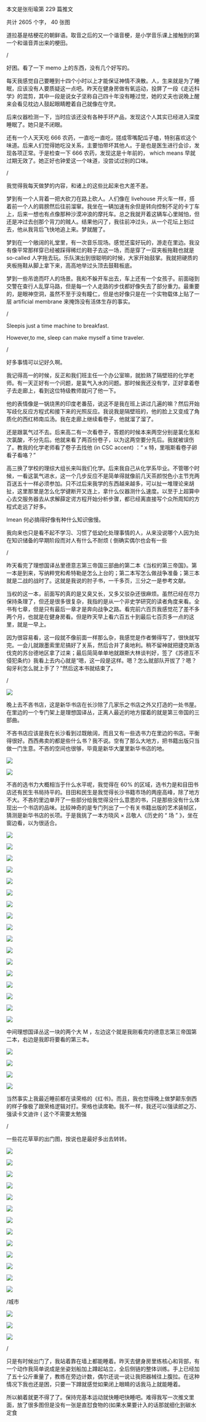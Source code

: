 本文是张衔瑜第 229 篇推文

共计 2605 个字， 40 张图

道拉基是桔梗花的朝鲜语。取音之后的又一个谐音梗，是小学音乐课上接触到的第一个和谐音弄出来的梗田。

/

好困。看了一下 memo 上的东西，没有几个好写的。

每天我感觉自己要睡到十四个小时以上才能保证神情不涣散。人，生来就是为了睡眠，应该没有人要质疑这一点吧。昨天在健身房做有氧运动，投屏了一段《走近科学》的混剪，其中一段是说女子坚称自己四十年没有睡过觉，她的丈夫也说晚上醒来会看见枕边人鼓起眼睛瞪着自己就像在守灵。

后来仪器检测一下，当时应该还没有各种手环产品，发现这个人其实已经进入深度睡眠了。她只是不闭眼。

还有一个人天天吃 666 农药，一直吃一直吃，搓成零嘴配瓜子嗑，特别喜欢这个味道。后来人们觉得她吃没关系，主要怕带坏其他人。于是也是医生进行会诊，发现各项正常。于是检查一下 666 农药，发现这是十年前的， which means 早就过期无效了。她正好也钟爱这一个味道，没尝试过别的口味。

/

我觉得我每天做梦的内容，和诸上的这些比起来也大差不差。

梦到有一个人背着一把大砍刀在路上砍人。人们像在 livehouse 开火车一样，搭着前一个人的肩膀然后往前溜窜。我坐在一辆加速有余但是转向控制不足的卡丁车上，后来一想也有点像那种沙漠冲浪的摩托车。总之我就开着这辆车心里贼怕，但还是冲过去创那个背刀的贼人。结果他闪了，我往前冲过头，从一个花坛上划过去，他从我背后飞快地追上来。梦就醒了。

梦到在一个敞阔的礼堂里，有一次音乐现场。感觉还蛮好玩的，游走在里边。我没有像平常那样穿已经被踩得稀烂的鞋子去这一场，而是穿了一双夹板拖鞋也就是 so-called 人字拖去玩。乐队演出到很聪明的时候，大家开始鼓掌。我就把硬质的夹板拖鞋从脚上拿下来，高高地举过头顶去鼓鞋板底。

梦到一些吊诡而吓人的场景。我和不躲开车出去，车上还有一个女孩子。前面碰到交警在查行人乱穿马路，但是每一个人走路的步伐都好像失去了部分重力。最重要的，是眼神空洞，虽然不至于没有瞳仁，但是也好像只是在一个实物载体上贴了一层 artificial membrane 来掩饰没有活体生存的事实。

/

Sleepis just a time machine to breakfast.

However,to me, sleep can make myself a time traveler.

/

好多事情可以记好久啊。

我记得高一的时候，反正和我们班主任一个办公室嘛，就脸熟了隔壁班的化学老师。有一天正好有一个问题，是氯气入水的问题。那时候我还没有学，正好拿着卷子去走廊上，看到这位特级教师就问了他一下。

他的表情像是一锅烧黑的印度老番茄，说这不是我在班上讲过几遍的嘛？然后开始写歧化反应方程式和接下来的光照反应。我说我是隔壁班的，他的脸上又变成了角质化的西红柿南瓜汤。我在走廊上继续看卷子，他就溜了溜了。

还是跟氯气过不去。后来高二有一次看卷子，答题的时候本来两空分别是氯化氢和次氯酸，不分先后。他就来看了两百份卷子，以为这两空要分先后。我就被误伤了。教我的化学老师看了卷子去找他 (in CSC accent) ：“ x 特，里哦斯看卷子卵看子看咯？”

高三换了学校的理综大组长来叫我们化学。后来我自己从化学系毕业。不管哪个时候，一看这氯气进水，这一个几步反应不是简单得就像前几天茶颜悦色小主节充两百送五十一样必须参加。只不过后来我学的东西越来越多，可以扯一堆理论来胡扯，这里那里是怎么化学键断开又连上，拿什么仪器测什么速度。以至于上超算中心去交服务器去从求解薛定谔方程开始分析步骤，都已经离直接写个众所周知的方程式走远了好多。

Imean 何必搞得好像有种什么知识傲慢。

我向来也只是看不起不学习、习惯了低幼化处理事情的人，从来没说哪个人因为处在知识储备的早期阶段而对人有什么不耐烦 ( 倒确实偶尔也会有一些

/

昨天看完了理想国译丛里德意志第三帝国三部曲的第二本《当权的第三帝国》。第一本是到来，写纳粹党和希特勒是怎么上台的；第二本写怎么做战争准备；第三本就是二战的战时了。这就是我说的肘子书，一千多页，三分之一是参考文献。

当权的这一本，前面写的真的是又臭又长，又多又驳杂还很麻烦。虽然已经在尽力保持条理了，但还是很多很复杂，我指的是从一个非史学研究的读者角度来看。全书有七章，但是只有最后一章才是奔向战争之路。看完前六百页我感觉花了差不多两个月，也就是在健身房看。但是昨天早上看六百五十到最后七百页多一点的这里，就是一早上。

因为很容易看，这一段就不像前面一样那么杂，我感觉是作者懒得写了，很快就写完。一会儿就跟墨索里尼搞好了关系，然后合并了奥地利。稍不留神就把捷克斯洛伐克的苏台德地区拿了过来；最后简简单单地就跟斯大林谈判好，签了《苏德互不侵犯条约》我看上去内心就是“嗯，这一段是这样。嗯？怎么就部队开拔了？嗯？匈牙利怎么就上手了？”然后这本书就结束了。

/

![](./images/img_001.jpeg)

晚上去不吝书店，这是新华书店在长沙除了几家乐之书店之外又打造的一处书屋。在里边的一个专门架上是理想国译丛，正离人最近的地方摆着的就是第三帝国的三部曲。

不吝书店应该是我在长沙看到过既敞阔，而且又有一些选书力在里边的书店。平衡得很好。西西弗卖的都是些什么书？我不说。空有了那么大地方，把书籍出版只当做一门生意。不吝的空间也很够，毕竟是新华大厦里新华书店的地。

![](./images/img_002.jpeg)

![](./images/img_003.jpeg)

不吝的选书力大概相当于什么水平呢，我觉得在 60% 的区域，选书力是和目田书店还有民生书局持平的。目田和民生是我觉得长沙书籍市场的两座高峰，除了地方不大。不吝的里边单开了一些部分给我觉得没什么意思的书，只是那些没有什么体现出一个书店的品味。比较神奇的是专门列出了一个有关书籍出版的艺术装帧区，猜测是新华书店的长项。于是我挑了一本方晓风 × 吕敬人《历史的 “ 场 ” 》，坐在窗边看，以为很适合。

![](./images/img_004.jpeg)

![](./images/img_005.jpeg)

![](./images/img_006.jpeg)

![](./images/img_007.jpeg)

![](./images/img_008.jpeg)

![](./images/img_009.jpeg)

![](./images/img_010.jpeg)

![](./images/img_011.jpeg)

![](./images/img_012.jpeg)

![](./images/img_013.jpeg)

![](./images/img_014.jpeg)

![](./images/img_015.jpeg)

![](./images/img_016.jpeg)

![](./images/img_017.jpeg)

![](./images/img_018.jpeg)

![](./images/img_019.jpeg)

![](./images/img_020.jpeg)

中间理想国译丛这一块的两个大 M ，左边这个就是我刚看完的德意志第三帝国第二本，右边是我即将要看的第三本。

![](./images/img_021.jpeg)

![](./images/img_022.jpeg)

![](./images/img_023.jpeg)

![](./images/img_024.jpeg)

当然事实上我最近睡前都在读荣格的《红书》。而且，我也觉得晚上做梦颠东倒西的样子像极了跟荣格逻辑对打。荣格也读席勒。我不一样，我还可以强读郎之万、强读卡文迪许 ( 这个不需要太勉强

/

一些花花草草的出门图，按说也是最好多出去转转。

![](./images/img_025.jpeg)

![](./images/img_026.jpeg)

![](./images/img_027.jpeg)

![](./images/img_028.jpeg)

![](./images/img_029.jpeg)

![](./images/img_030.jpeg)

![](./images/img_031.jpeg)

![](./images/img_032.jpeg)

![](./images/img_033.jpeg)

![](./images/img_034.jpeg)

![](./images/img_035.jpeg)

![](./images/img_036.jpeg)

![](./images/img_037.jpeg)

/城市

![](./images/img_038.jpeg)

![](./images/img_039.jpeg)

![](./images/img_040.jpeg)

/

只是有时候出门了，我站着靠在墙上都能睡着。昨天去健身房里练核心和背部，有一个动作我简单说成是坐姿划船加上蹲起站立，全后侧链的整体训练。手上已经加了五十公斤重量了，教练在旁边计数，偶尔还说一说让我把器械往上腹拉。在这种情况下我也还是困，只要一下蹲就感觉如果闭上眼睛的话我马上就能睡着。

所以躺着就更不得了了。保持完基本运动就快睡吧快睡吧。难得我写一次推文里面，放了很多图但是没有一张是直怼食物的(如果水果要计入的话那就细化到碳水定食
